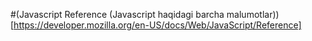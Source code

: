 #(Javascript Reference (Javascript haqidagi barcha malumotlar))[https://developer.mozilla.org/en-US/docs/Web/JavaScript/Reference]